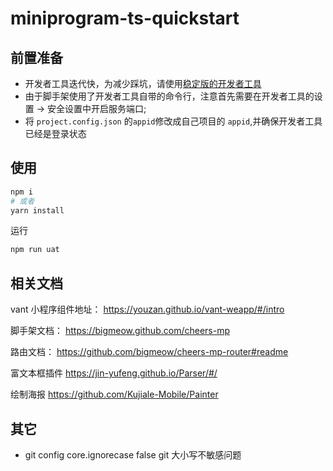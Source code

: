 # miniprogram-ts-quickstart

## 前置准备
- 开发者工具迭代快，为减少踩坑，请使用[稳定版的开发者工具](https://developers.weixin.qq.com/miniprogram/dev/devtools/stable.html)
- 由于脚手架使用了开发者工具自带的命令行，注意首先需要在开发者工具的设置 -> 安全设置中开启服务端口;
- 将 `project.config.json` 的`appid`修改成自己项目的 `appid`,并确保开发者工具已经是登录状态

## 使用

```bash
npm i
# 或者
yarn install
```

运行

```bash
npm run uat
```

## 相关文档

vant 小程序组件地址： https://youzan.github.io/vant-weapp/#/intro

脚手架文档： https://bigmeow.github.com/cheers-mp

路由文档： https://github.com/bigmeow/cheers-mp-router#readme

富文本框插件 https://jin-yufeng.github.io/Parser/#/

绘制海报 https://github.com/Kujiale-Mobile/Painter

## 其它

-   git config core.ignorecase false git 大小写不敏感问题
